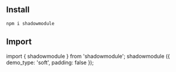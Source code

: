 ## Install

`npm i shadowmodule`

## Import

import { shadowmodule } from 'shadowmodule';
shadowmodule ({
demo_type: 'soft',
padding: false
});
